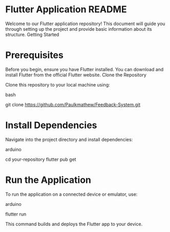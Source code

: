 # Flutter Application README

Welcome to our Flutter application repository! This document will guide you through setting up the project and provide basic information about its structure.
Getting Started
# Prerequisites

Before you begin, ensure you have Flutter installed. You can download and install Flutter from the official Flutter website.
Clone the Repository

Clone this repository to your local machine using:

bash

git clone https://github.com/Paulkmathew/Feedback-System.git

# Install Dependencies

Navigate into the project directory and install dependencies:

arduino

cd your-repository
flutter pub get

# Run the Application

To run the application on a connected device or emulator, use:

arduino

flutter run

This command builds and deploys the Flutter app to your device.
